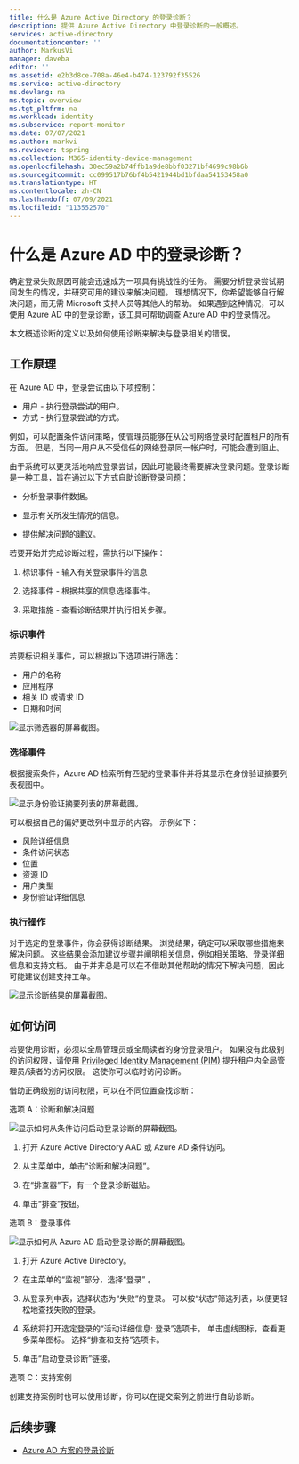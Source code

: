 ```yaml
---
title: 什么是 Azure Active Directory 的登录诊断？
description: 提供 Azure Active Directory 中登录诊断的一般概述。
services: active-directory
documentationcenter: ''
author: MarkusVi
manager: daveba
editor: ''
ms.assetid: e2b3d8ce-708a-46e4-b474-123792f35526
ms.service: active-directory
ms.devlang: na
ms.topic: overview
ms.tgt_pltfrm: na
ms.workload: identity
ms.subservice: report-monitor
ms.date: 07/07/2021
ms.author: markvi
ms.reviewer: tspring
ms.collection: M365-identity-device-management
ms.openlocfilehash: 30ec59a2b74ffb1a9de8bbf03271bf4699c98b6b
ms.sourcegitcommit: cc099517b76bf4b5421944bd1bfdaa54153458a0
ms.translationtype: HT
ms.contentlocale: zh-CN
ms.lasthandoff: 07/09/2021
ms.locfileid: "113552570"
---
```

# <a name="what-is-the-sign-in-diagnostic-in-azure-ad"></a>什么是 Azure AD 中的登录诊断？

确定登录失败原因可能会迅速成为一项具有挑战性的任务。 需要分析登录尝试期间发生的情况，并研究可用的建议来解决问题。 理想情况下，你希望能够自行解决问题，而无需 Microsoft 支持人员等其他人的帮助。 如果遇到这种情况，可以使用 Azure AD 中的登录诊断，该工具可帮助调查 Azure AD 中的登录情况。 

本文概述诊断的定义以及如何使用诊断来解决与登录相关的错误。 


## <a name="how-it-works"></a>工作原理  

在 Azure AD 中，登录尝试由以下项控制：

- 用户 - 执行登录尝试的用户。
- 方式 - 执行登录尝试的方式。

例如，可以配置条件访问策略，使管理员能够在从公司网络登录时配置租户的所有方面。 但是，当同一用户从不受信任的网络登录同一帐户时，可能会遭到阻止。 

由于系统可以更灵活地响应登录尝试，因此可能最终需要解决登录问题。登录诊断是一种工具，旨在通过以下方式自助诊断登录问题：  

- 分析登录事件数据。  

- 显示有关所发生情况的信息。  

- 提供解决问题的建议。  

若要开始并完成诊断过程，需执行以下操作：   

1. 标识事件 - 输入有关登录事件的信息 

2. 选择事件 - 根据共享的信息选择事件。 

3. 采取措施 - 查看诊断结果并执行相关步骤。


### <a name="identify-event"></a>标识事件 

若要标识相关事件，可以根据以下选项进行筛选：

- 用户的名称
- 应用程序 
- 相关 ID 或请求 ID 
- 日期和时间

![显示筛选器的屏幕截图。](./media/overview-sign-in-diagnostics/sign-in-diagnostics.png)



### <a name="select-event"></a>选择事件  

根据搜索条件，Azure AD 检索所有匹配的登录事件并将其显示在身份验证摘要列表视图中。  

![显示身份验证摘要列表的屏幕截图。](./media/overview-sign-in-diagnostics/review-sign-ins.png)

可以根据自己的偏好更改列中显示的内容。 示例如下：

- 风险详细信息
- 条件访问状态
- 位置
- 资源 ID
- 用户类型
- 身份验证详细信息

### <a name="take-action"></a>执行操作

对于选定的登录事件，你会获得诊断结果。 浏览结果，确定可以采取哪些措施来解决问题。 这些结果会添加建议步骤并阐明相关信息，例如相关策略、登录详细信息和支持文档。 由于并非总是可以在不借助其他帮助的情况下解决问题，因此可能建议创建支持工单。 


![显示诊断结果的屏幕截图。](./media/overview-sign-in-diagnostics/diagnostic-results.png)



## <a name="how-to-access-it"></a>如何访问

若要使用诊断，必须以全局管理员或全局读者的身份登录租户。 如果没有此级别的访问权限，请使用 [Privileged Identity Management (PIM)](../privileged-identity-management/pim-resource-roles-activate-your-roles.md) 提升租户内全局管理员/读者的访问权限。 这使你可以临时访问诊断。  

借助正确级别的访问权限，可以在不同位置查找诊断： 

选项 A：诊断和解决问题 

![显示如何从条件访问启动登录诊断的屏幕截图。](./media/overview-sign-in-diagnostics/troubleshoot-link.png)


1. 打开 Azure Active Directory AAD 或 Azure AD 条件访问。 

2. 从主菜单中，单击“诊断和解决问题”。  

3. 在“排查器”下，有一个登录诊断磁贴。 

4. 单击“排查”按钮。  

 

 

选项 B：登录事件 

![显示如何从 Azure AD 启动登录诊断的屏幕截图。](./media/overview-sign-in-diagnostics/sign-in-logs-link.png)




1. 打开 Azure Active Directory。 

2. 在主菜单的“监视”部分，选择“登录” 。 

3. 从登录列中表，选择状态为“失败”的登录。 可以按“状态”筛选列表，以便更轻松地查找失败的登录。 

4. 系统将打开选定登录的“活动详细信息: 登录”选项卡。 单击虚线图标，查看更多菜单图标。 选择“排查和支持”选项卡。 

5. 单击“启动登录诊断”链接。 

 

选项 C：支持案例 

创建支持案例时也可以使用诊断，你可以在提交案例之前进行自助诊断。 



## <a name="next-steps"></a>后续步骤

- [Azure AD 方案的登录诊断](concept-sign-in-diagnostics-scenarios.md)
